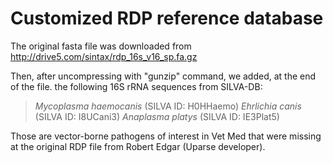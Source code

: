 # Customized RDP reference database
The original fasta file was downloaded from http://drive5.com/sintax/rdp_16s_v16_sp.fa.gz

Then, after uncompressing with "gunzip" command, we added, at the end of the file. the following 16S rRNA sequences from SILVA-DB: 
>*Mycoplasma haemocanis*  (SILVA ID: H0HHaemo)
*Ehrlichia canis* (SILVA ID: I8UCani3)
*Anaplasma platys* (SILVA ID: IE3Plat5)

Those are vector-borne pathogens of interest in Vet Med that were missing at the original RDP file from Robert Edgar (Uparse developer).

